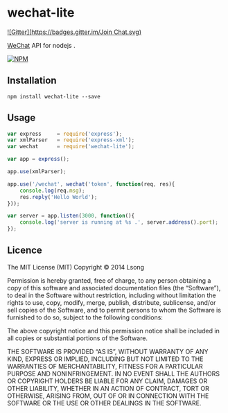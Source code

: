 # wechat-lite

[![Gitter](https://badges.gitter.im/Join Chat.svg)](https://gitter.im/song940/wechat-lite?utm_source=badge&utm_medium=badge&utm_campaign=pr-badge&utm_content=badge)

[WeChat](https://wx.qq.com/) API for nodejs .

[![NPM](https://nodei.co/npm/wechat-lite.png?downloads=true&stars=true)](https://nodei.co/npm/wechat-lite/)


## Installation

	npm install wechat-lite --save

## Usage

````javascript
var express 	= require('express');
var xmlParser 	= require('express-xml');
var wechat		= require('wechat-lite');

var app = express();

app.use(xmlParser);

app.use('/wechat', wechat('token', function(req, res){
	console.log(req.msg);
	res.reply('Hello World');
}));

var server = app.listen(3000, function(){
	console.log('server is running at %s .', server.address().port);
});	
````

## Licence

The MIT License (MIT)
Copyright © 2014 Lsong

Permission is hereby granted, free of charge, to any person obtaining a copy of this software and associated documentation files (the “Software”), to deal in the Software without restriction, including without limitation the rights to use, copy, modify, merge, publish, distribute, sublicense, and/or sell copies of the Software, and to permit persons to whom the Software is furnished to do so, subject to the following conditions:

The above copyright notice and this permission notice shall be included in all copies or substantial portions of the Software.

THE SOFTWARE IS PROVIDED “AS IS”, WITHOUT WARRANTY OF ANY KIND, EXPRESS OR IMPLIED, INCLUDING BUT NOT LIMITED TO THE WARRANTIES OF MERCHANTABILITY, FITNESS FOR A PARTICULAR PURPOSE AND NONINFRINGEMENT. IN NO EVENT SHALL THE AUTHORS OR COPYRIGHT HOLDERS BE LIABLE FOR ANY CLAIM, DAMAGES OR OTHER LIABILITY, WHETHER IN AN ACTION OF CONTRACT, TORT OR OTHERWISE, ARISING FROM, OUT OF OR IN CONNECTION WITH THE SOFTWARE OR THE USE OR OTHER DEALINGS IN THE SOFTWARE.
	  
